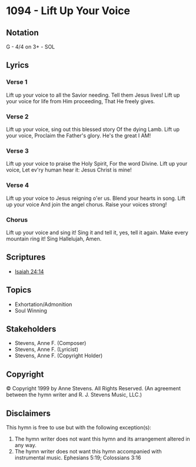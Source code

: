 # 1094 - Lift Up Your Voice

## Notation

G - 4/4 on 3+ - SOL

## Lyrics

### Verse 1

Lift up your voice to all the Savior needing. Tell them Jesus lives! Lift up your voice for life from Him proceeding, That He freely gives.

### Verse 2

Lift up your voice, sing out this blessed story Of the dying Lamb. Lift up your voice, Proclaim the Father's glory. He's the great I AM!

### Verse 3

Lift up your voice to praise the Holy Spirit, For the word Divine. Lift up your voice, Let ev'ry human hear it: Jesus Christ is mine!

### Verse 4

Lift up your voice to Jesus reigning o'er us. Blend your hearts in song. Lift up your voice And join the angel chorus. Raise your voices strong!

### Chorus

Lift up your voice and sing it! Sing it and tell it, yes, tell it again. Make every mountain ring it! Sing Hallelujah, Amen.


## Scriptures

- [Isaiah 24:14](https://www.biblegateway.com/passage/?search=Isaiah%2024%3A14)

## Topics

- Exhortation/Admonition
- Soul Winning

## Stakeholders

- Stevens, Anne F. (Composer)
- Stevens, Anne F. (Lyricist)
- Stevens, Anne F. (Copyright Holder)

## Copyright

© Copyright 1999 by Anne Stevens. All Rights Reserved.
(An agreement between the hymn writer and R. J. Stevens Music, LLC.)

## Disclaimers

This hymn is free to use but with the following exception(s):
1. The hymn writer does not want this hymn and its arrangement altered in any way.
2. The hymn writer does not want this hymn accompanied with instrumental music.
Ephesians 5:19; Colossians 3:16

